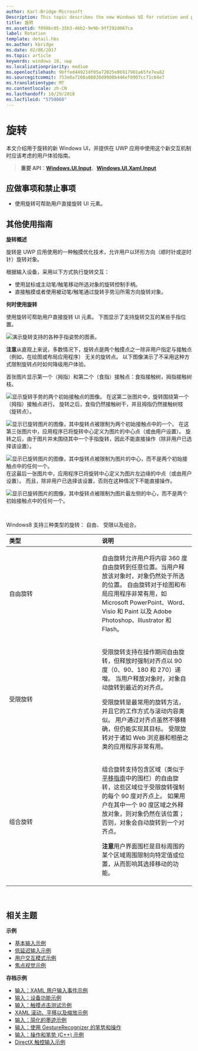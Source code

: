 ```yaml
---
author: Karl-Bridge-Microsoft
Description: This topic describes the new Windows UI for rotation and provides user experience guidelines that should be considered when using this new interaction mechanism in your UWP app.
title: 旋转
ms.assetid: f098bc05-35b3-46b2-9e9b-9ff292d067ca
label: Rotation
template: detail.hbs
ms.author: kbridge
ms.date: 02/08/2017
ms.topic: article
keywords: windows 10, uwp
ms.localizationpriority: medium
ms.openlocfilehash: 9bffed44921df05a72025e86917901a65fe7ea82
ms.sourcegitcommit: 753e0a7160a88830d9908b446ef0907cc71c64e7
ms.translationtype: MT
ms.contentlocale: zh-CN
ms.lasthandoff: 10/29/2018
ms.locfileid: "5750068"
---
```

# <a name="rotation"></a>旋转


本文介绍用于旋转的新 Windows UI，并提供在 UWP 应用中使用这个新交互机制时应该考虑的用户体验指南。

> **重要 API**：[**Windows.UI.Input**](https://msdn.microsoft.com/library/windows/apps/br242084)、[**Windows.UI.Xaml.Input**](https://msdn.microsoft.com/library/windows/apps/br227994)

## <a name="dos-and-donts"></a>应做事项和禁止事项

-   使用旋转可帮助用户直接旋转 UI 元素。

## <a name="additional-usage-guidance"></a>其他使用指南


**旋转概述**

旋转是 UWP 应用使用的一种触摸优化技术，允许用户以环形方向（顺时针或逆时针）旋转对象。

根据输入设备，采用以下方式执行旋转交互：

-   使用鼠标或主动笔/触笔移动所选对象的旋转控制手柄。
-   直接触摸或者使用被动笔/触笔通过旋转手势沿所需方向旋转对象。

**何时使用旋转**

使用旋转可帮助用户直接旋转 UI 元素。 下图显示了支持旋转交互的某些手指位置。

![演示旋转支持的各种手指姿势的图表。](images/ux-rotate-positions.png)

**注意**从直观上来说，多数情况下，旋转点是两个触摸点之一除非用户指定与接触点 （例如，在绘图或布局应用程序） 无关的旋转点。 以下图像演示了不采用这种方式限制旋转点时如何降级用户体验。

首张图片显示第一个（拇指）和第二个（食指）接触点：食指接触树，拇指接触树枝。

![显示旋转手势的两个初始接触点的图像。](images/ux-rotate-points1.png)
在这第二张图片中，旋转围绕第一个（拇指）接触点进行。 旋转之后，食指仍然接触树干，并且拇指仍然接触树枝（旋转点）。

![显示已旋转图片的图像，其中旋转点被限制为两个初始接触点中的一个。](images/ux-rotate-points2.png)
在这第三张图片中，应用程序已将旋转中心定义为图片的中心点（或由用户设置）。 旋转之后，由于图片并未围绕其中一个手指旋转，因此不能直接操作（除非用户已选择该设置）。

![显示已旋转图片的图像，其中旋转点被限制为图片的中心，而不是两个初始接触点中的任何一个。](images/ux-rotate-points3.png)
在这最后一张图片中，应用程序已将旋转中心定义为图片左边缘的中点（或由用户设置）。 而且，除非用户已选择该设置，否则在这种情况下不能直接操作。

![显示已旋转图片的图像，其中旋转点被限制为图片最左侧的中心，而不是两个初始接触点中的任何一个。](images/ux-rotate-points4.png)

 

Windows8 支持三种类型的旋转： 自由、 受限以及组合。

<table>
<colgroup>
<col width="50%" />
<col width="50%" />
</colgroup>
<thead>
<tr class="header">
<th align="left">类型</th>
<th align="left">说明</th>
</tr>
</thead>
<tbody>
<tr class="odd">
<td align="left">自由旋转</td>
<td align="left"><p>自由旋转允许用户将内容 360 度自由旋转到任意位置。当用户释放该对象时，对象仍然处于所选的位置。 自由旋转对于绘图和布局应用程序非常有用，如 Microsoft PowerPoint、Word、Visio 和 Paint 以及 Adobe Photoshop、Illustrator 和 Flash。</p></td>
</tr>
<tr class="even">
<td align="left">受限旋转</td>
<td align="left"><p>受限旋转支持在操作期间自由旋转，但释放时强制对齐点以 90 度（0、90、180 和 270）递增。 当用户释放对象时，对象自动旋转到最近的对齐点。</p>
<p>受限旋转是最常用的旋转方法，并且它的工作方式与滚动内容类似。 用户通过对齐点虽然不够精确，但仍能实现其目标。 受限旋转对于诸如 Web 浏览器和相册之类的应用程序非常有用。</p></td>
</tr>
<tr class="odd">
<td align="left">组合旋转</td>
<td align="left"><p>组合旋转支持包含区域（类似于<a href="guidelines-for-panning.md">平移指南</a>中的围栏）的自由旋转，这些区域位于受限旋转强制的每个 90 度对齐点上。 如果用户在其中一个 90 度区域之外释放对象，则对象仍然在该位置；否则，对象会自动旋转到一个对齐点。</p>
<div class="alert">
<strong>注意</strong>用户界面围栏是目标周围的某个区域周围限制向特定值或位置，从而影响其选择移动的功能。
</div>
<div>
 
</div></td>
</tr>
</tbody>
</table>

 

## <a name="related-topics"></a>相关主题


**示例**
* [基本输入示例](http://go.microsoft.com/fwlink/p/?LinkID=620302)
* [低延迟输入示例](http://go.microsoft.com/fwlink/p/?LinkID=620304)
* [用户交互模式示例](http://go.microsoft.com/fwlink/p/?LinkID=619894)
* [焦点视觉示例](http://go.microsoft.com/fwlink/p/?LinkID=619895)

**存档示例**
* [输入：XAML 用户输入事件示例](http://go.microsoft.com/fwlink/p/?linkid=226855)
* [输入：设备功能示例](http://go.microsoft.com/fwlink/p/?linkid=231530)
* [输入：触摸点击测试示例](http://go.microsoft.com/fwlink/p/?linkid=231590)
* [XAML 滚动、平移以及缩放示例](http://go.microsoft.com/fwlink/p/?linkid=251717)
* [输入：简化的墨迹示例](http://go.microsoft.com/fwlink/p/?linkid=246570)
* [输入：使用 GestureRecognizer 的笔势和操作](http://go.microsoft.com/fwlink/p/?LinkId=264995)
* [输入：操作和笔势 (C++) 示例](http://go.microsoft.com/fwlink/p/?linkid=231605)
* [DirectX 触控输入示例](http://go.microsoft.com/fwlink/p/?LinkID=231627)
 

 




